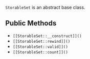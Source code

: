`StorableSet` is an abstract base class.

## Public Methods

* `[[StorableSet::__construct]]()`
* `[[StorableSet::rewind]]()`
* `[[StorableSet::valid]]()`
* `[[StorableSet::count]]()`

